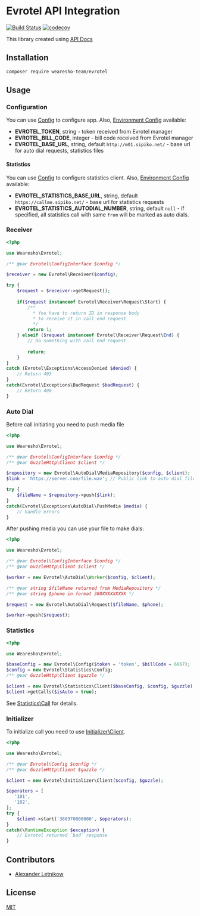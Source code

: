 # Evrotel API Integration
[![Build Status](https://travis-ci.org/wearesho-team/evrotel.svg?branch=master)](https://travis-ci.org/wearesho-team/evrotel)
[![codecov](https://codecov.io/gh/wearesho-team/evrotel/branch/master/graph/badge.svg)](https://codecov.io/gh/wearesho-team/evrotel)

This library created using
[API Docs](https://docs.google.com/document/d/10wGFGzql3ix8dH_JfXsp2BHyjbbFnEdZr089QRStAXY/edit#heading=h.la6q3gdlwnb9)
## Installation

```bash
composer require wearesho-team/evrotel
```

## Usage

### Configuration
You can use [Config](./src/Config.php) to configure app.
Also, [Environment Config](./src/EnvironmentConfig.php) available:
- **EVROTEL_TOKEN**, string - token received from Evrotel manager
- **EVROTEL_BILL_CODE**, integer - bill code received from Evrotel manager
- **EVROTEL_BASE_URL**, string, default `http://m01.sipiko.net/` - base url for auto dial requests, statistics files

#### Statistics
You can use [Config](./src/Statistics/Config.php) to configure statistics client.
Also, [Environment Config](./src/Statistics/EnvironmentConfig.php) available:
- **EVROTEL_STATISTICS_BASE_URL**, string, default `https://callme.sipiko.net/` - base url for statistics requests 
- **EVROTEL_STATISTICS_AUTODIAL_NUMBER**, string, default `null` - if specified, all statistics call with same `from`
will be marked as auto dials. 

### Receiver

```php
<?php

use Wearesho\Evrotel;

/** @var Evrotel\ConfigInterface $config */

$receiver = new Evrotel\Receiver($config);

try {
    $request = $receiver->getRequest();
    
    if($request instanceof Evrotel\Receiver\Request\Start) {
        /**
          * You have to return ID in response body
          * to receive it in call end request  
          */
        return 1;
    } elseif ($request instanceof Evrotel\Receiver\Request\End) {
        // Do something with call end request
        
        return;
    }
}
catch (Evrotel\Exceptions\AccessDenied $denied) {
    // Return 403
}
catch(Evrotel\Exceptions\BadRequest $badRequest) {
    // Return 400
}
```

### Auto Dial
Before call initiating you need to push media file

```php
<?php

use Wearesho\Evrotel;

/** @var Evrotel\ConfigInterface $config */
/** @var GuzzleHttp\Client $client */

$repository = new Evrotel\AutoDial\MediaRepository($config, $client);
$link = 'https://server.com/file.wav'; // Public link to auto dial file, Mono, 16 Bits,8000Hz, wav

try {
    $fileName = $repository->push($link);
}
catch(Evrotel\Exceptions\AutoDial\PushMedia $media) {
    // handle errors
}
```

After pushing media you can use your file to make dials:
```php
<?php

use Wearesho\Evrotel;

/** @var Evrotel\ConfigInterface $config */
/** @var GuzzleHttp\Client $client */

$worker = new Evrotel\AutoDial\Worker($config, $client);

/** @var string $fileName returned from MediaRepository */
/** @var string $phone in format 380XXXXXXXXX */

$request = new Evrotel\AutoDial\Request($fileName, $phone);

$worker->push($request);
```

### Statistics
```php
<?php

use Wearesho\Evrotel;

$baseConfig = new Evrotel\Config($token = 'token', $billCode = 6667);
$config = new Evrotel\Statistics\Config;
/** @var GuzzleHttp\Client $guzzle */

$client = new Evrotel\Statistics\Client($baseConfig, $config, $guzzle);
$client->getCalls($isAuto = true);
```
See [Statistics\Call](./src/Statistics/Call.php) for details.

### Initializer
To initialize call you need to use [Initializer\Client](./src/Initializer/Client.php).
```php
<?php

use Wearesho\Evrotel;

/** @var Evrotel\Config $config */
/** @var GuzzleHttp\Client $guzzle */

$client = new Evrotel\Initializer\Client($config, $guzzle);

$operators = [
   '101',
   '102',  
];
try {
    $client->start('380970000000', $operators);    
}
catch(\RuntimeException $exception) {
    // Evrotel returned `bad` response
}
```

## Contributors
- [Alexander <Horat1us> Letnikow](mailto:reclamme@gmail.com)

## License
[MIT](./LICENSE)
